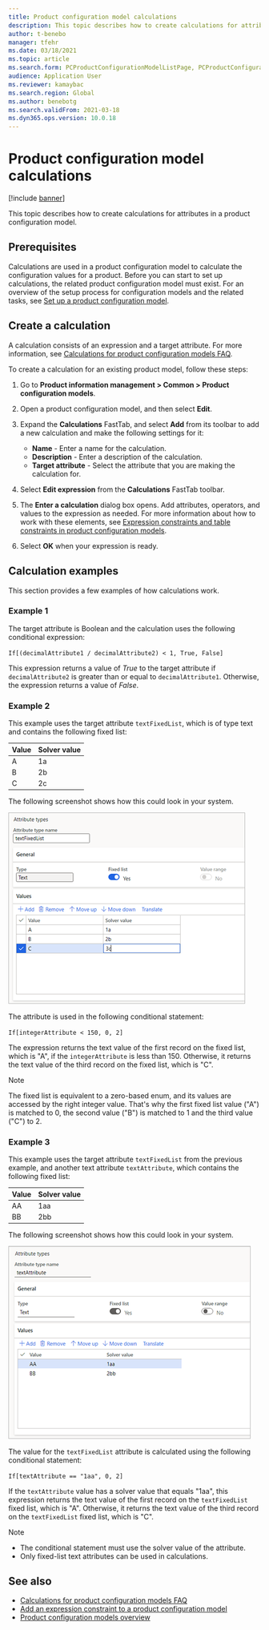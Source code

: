 ```yaml
---
title: Product configuration model calculations
description: This topic describes how to create calculations for attributes in a product configuration model
author: t-benebo
manager: tfehr
ms.date: 03/18/2021
ms.topic: article
ms.search.form: PCProductConfigurationModelListPage, PCProductConfigurationModelDetails
audience: Application User
ms.reviewer: kamaybac
ms.search.region: Global
ms.author: benebotg
ms.search.validFrom: 2021-03-18
ms.dyn365.ops.version: 10.0.18
---
```


# Product configuration model calculations

[!include [banner](../includes/banner.md)]

This topic describes how to create calculations for attributes in a product configuration model.

## Prerequisites

Calculations are used in a product configuration model to calculate the configuration values for a product. Before you can start to set up calculations, the related product configuration model must exist. For an overview of the setup process for configuration models and the related tasks, see [Set up a product configuration model](set-up-maintain-product-configuration-model.md).

## Create a calculation

A calculation consists of an expression and a target attribute. For more information, see [Calculations for product configuration models FAQ](calculate-product-configuration-models.md).

To create a calculation for an existing product model, follow these steps:

1. Go to **Product information management \> Common \> Product configuration models**.
1. Open a product configuration model, and then select **Edit**.
1. Expand the **Calculations** FastTab, and select **Add** from its toolbar to add a new calculation and make the following settings for it:

    - **Name** - Enter a name for the calculation.
    - **Description** - Enter a description of the calculation.
    - **Target attribute** - Select the attribute that you are making the calculation for.

1. Select **Edit expression** from the **Calculations** FastTab toolbar.
1. The **Enter a calculation** dialog box opens. Add attributes, operators, and values to the expression as needed. For more information about how to work with these elements, see [Expression constraints and table constraints in product configuration models](expression-constraints-table-constraints-product-configuration-models.md).
1. Select **OK** when your expression is ready.

## Calculation examples

This section provides a few examples of how calculations work.

### Example 1

The target attribute is Boolean and the calculation uses the following conditional expression:

`If[(decimalAttribute1 / decimalAttribute2) < 1, True, False]`

This expression returns a value of *True* to the target attribute if `decimalAttribute2` is greater than or equal to `decimalAttribute1`. Otherwise, the expression returns a value of *False*.

### Example 2

This example uses the target attribute `textFixedList`, which is of type text and contains the following fixed list:

| Value | Solver value |
|---|---|
| A | 1a |
| B | 2b |
| C | 2c |

The following screenshot shows how this could look in your system.

![Attribute type settings for example 2](media/model-calculations-example2.png "Attribute type settings, example 2")

The attribute is used in the following conditional statement:

`If[integerAttribute < 150, 0, 2]`

The expression returns the text value of the first record on the fixed list, which is "A", if the `integerAttribute` is less than 150. Otherwise, it returns the text value of the third record on the fixed list, which is "C".

> [!NOTE]
> The fixed list is equivalent to a zero-based enum, and its values are accessed by the right integer value. That's why the first fixed list value ("A") is matched to 0, the second value ("B") is matched to 1 and the third value ("C") to 2.

### Example 3

This example uses the target attribute `textFixedList` from the previous example, and another text attribute `textAttribute`, which contains the following fixed list:

| Value | Solver value |
|---|---|
| AA | 1aa |
| BB | 2bb |

The following screenshot shows how this could look in your system.

![Attribute type settings for example 3](media/model-calculations-example3.png "Attribute type settings, example 3")

The value for the `textFixedList` attribute is calculated using the following conditional statement:

`If[textAttribute == "1aa", 0, 2]`

If the `textAttribute` value has a solver value that equals "1aa", this expression returns the text value of the first record on the `textFixedList` fixed list, which is "A". Otherwise, it returns the text value of the third record on the `textFixedList` fixed list, which is "C".

> [!NOTE]
>
> - The conditional statement must use the solver value of the attribute.
> - Only fixed-list text attributes can be used in calculations.

## See also

- [Calculations for product configuration models FAQ](calculate-product-configuration-models.md)
- [Add an expression constraint to a product configuration model](tasks/add-expression-constraint-product-configuration-model.md)
- [Product configuration models overview](product-configuration-models.md)

